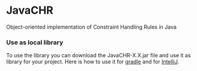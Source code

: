 # JavaCHR
Object-oriented implementation of Constraint Handling Rules in Java

### Use as local library
To use the library you can download the JavaCHR-X.X.jar file and use it as library for your project.
Here is how to use it for [gradle](https://appmediation.com/how-to-add-local-libraries-to-gradle/) and for 
[IntelliJ](https://stackoverflow.com/questions/1051640/correct-way-to-add-external-jars-lib-jar-to-an-intellij-idea-project).